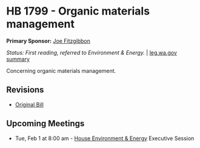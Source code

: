 # HB 1799 - Organic materials management
**Primary Sponsor:** [Joe Fitzgibbon](/person/leg/joe.fitzgibbon.md)

*Status: First reading, referred to Environment & Energy.* | [leg.wa.gov summary](https://app.leg.wa.gov/billsummary?BillNumber=1799&Year=2021)

Concerning organic materials management.

## Revisions
* [Original Bill](1/)

## Upcoming Meetings
* Tue, Feb 1 at 8:00 am - [House Environment & Energy](/house/2021-22/ENVI/) Executive Session